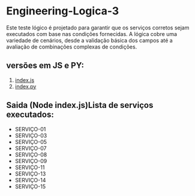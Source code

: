 # Engineering-Logica-3
Este teste lógico é projetado para garantir que os serviços corretos sejam executados com base nas condições fornecidas. A lógica cobre uma variedade de cenários, desde a validação básica dos campos até a avaliação de combinações complexas de condições.

## versões em JS e PY: 
1. [index.js](https://github.com/keelvinreis/Engineering---Logica-3/blob/main/Engineering/index.js)
2. [index.py](https://github.com/keelvinreis/Engineering---Logica-3/blob/main/Engineering/index.py)

## Saida (Node index.js)Lista de serviços executados: 

- SERVIÇO-01  
- SERVIÇO-03 
- SERVIÇO-05 
- SERVIÇO-07 
- SERVIÇO-08 
- SERVIÇO-09 
- SERVIÇO-11 
- SERVIÇO-13 
- SERVIÇO-14 
- SERVIÇO-15

